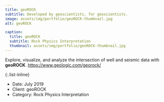 ```yaml
---
title: geoROCK
subtitle: Developed by geoscientists, for geoscientists.
image: assets/img/portfolio/geoROCK-thumbnail.jpg
alt: geoROCK

caption:
  title: geoROCK
  subtitle: Rock Physics Interpretation
  thumbnail: assets/img/portfolio/geoROCK-thumbnail.jpg
---
```

Explore, visualize, and analyze the intersection of well and seismic data with **geoROCK**.
https://www.geologic.com/georock/


{:.list-inline}
- Date: July 2019
- Client: geoROCK
- Category: Rock Physics Interpretation

